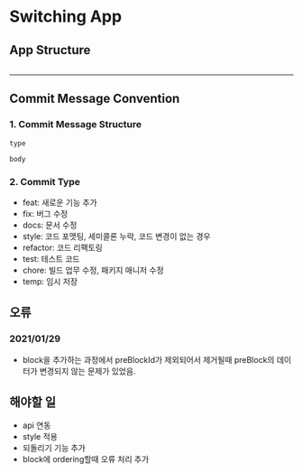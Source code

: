 # Switching App

## App Structure
```
```
---


## Commit Message Convention

### 1. Commit Message Structure
```
type

body
```


### 2. Commit Type
+ feat: 새로운 기능 추가
+ fix: 버그 수정
+ docs: 문서 수정
+ style: 코드 포맷팅, 세미콜론 누락, 코드 변경이 없는 경우
+ refactor: 코드 리팩토링
+ test: 테스트 코드
+ chore: 빌드 업무 수정, 패키지 매니저 수정
+ temp: 임시 저장 

## 오류 
### 2021/01/29
 - block을 추가하는 과정에서 preBlockId가 제외되어서 제거될때 preBlock의 데이터가 변경되지 않는 문제가 있었음.

## 해야할 일
* api 연동
* style 적용
* 되돌리기 기능 추가
* block에 ordering할때 오류 처리 추가
